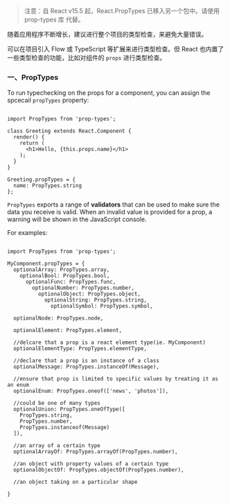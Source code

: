 
> 注意：自 React v15.5 起，React.PropTypes 已移入另一个包中。请使用 prop-types 库 代替。

随着应用程序不断增长，建议进行整个项目的类型检查，来避免大量错误。

可以在项目引入 Flow 或 TypeScript 等扩展来进行类型检查。但 React 也内置了一些类型检查的功能，比如对组件的 `props` 进行类型检查。

### 一、PropTypes

To run typechecking on the props for a component, you can assign the spcecail `propTypes` property:

```react

import PropTypes from 'prop-types';

class Greeting extends React.Component {
  render() {
    return (
      <h1>Hello, {this.props.name}</h1>
    );
  }
}

Greeting.propTypes = {
  name: PropTypes.string
};

```

`PropTypes` exports a range of **validators** that can be used to make sure the data you receive is valid. When an invalid value is provided for a prop, a warning will be shown in the JavaScript console.

For examples:

```react

import PropTypes from 'prop-types';

MyComponent.propTypes = {
  optionalArray: PropTypes.array,
    optionalBool: PropTypes.bool,
      optionalFunc: PropTypes.func,
        optionalNumber: PropTypes.number,
          optionalObject: PropTypes.object,
            optionalString: PropTypes.string,
              optionalSymbol: PropTypes.symbol,
  
  optionalNode: PropTypes.node,
  
  optionalElement: PropTypes.element,
  
  //delcare that a prop is a react element type(ie. MyComponent)
  optionalElementType: PropTypes.elementType,
  
  //declare that a prop is an instance of a class
  optionalMessage: PropTypes.instanceOf(Message),
  
  //ensure that prop is limited to specific values by treating it as an enum
  optionalEnum: PropTypes.oneof(['news', 'photos']),
  
  //could be one of many types
  optionalUnion: PropTypes.oneOfType([
    PropTypes.string,
    PropTypes.number,
    PropTypes.instanceof(Message)
  ]),
  
  //an array of a certain type
  optionalArrayOf: PropTypes.arrayOf(PropTypes.number),
  
  //an object with property values of a certain type
  optionalObjectOf: PropTypes.objectOf(PropTypes.number),
  
  //an object taking on a particular shape
  
}

```

